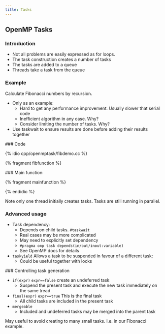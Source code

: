 ```yaml
---
title: Tasks
---
```


## OpenMP Tasks

### Introduction

* Not all problems are easily expressed as for loops.
* The task construction creates a number of tasks
* The tasks are added to a queue
* Threads take a task from the queue

### Example

Calculate Fibonacci numbers by recursion.

* Only as an example:
    - Hard to get any performance improvement. Usually slower that serial code
    - Inefficient algorithm in any case. Why?
    - Consider limiting the number of tasks. Why?
* Use taskwait to ensure results are done before adding their results together

### Code

{% idio cpp/openmptask/fibdemo.cc %}

{% fragment fibfunction %}

### Main function

{% fragment mainfunction %}

{% endidio %}

Note only one thread initially creates tasks. Tasks are still running in parallel.

### Advanced usage

* Task dependency:
    - Depends on child tasks. `#taskwait`
    - Real cases may be more complicated
    - May need to explicitly set dependency
    - `#pragma omp task depends(in/out/inout:variable)`
    - See OpenMP docs for details
* `taskyield` Allows a task to be suspended in favour of a different task:
    - Could be useful together with locks

### Controlling task generation

* `if(expr)` `expr==false` create an undeferred task
    - Suspend the present task and execute the new task immediately on the same tread
* `final(expr)`  `expr==true` This is the final task
    - All child tasks are included in the present task
* `mergeable`
    - Included and undeferred tasks may be merged into the parent task

May useful to avoid creating to many small tasks. I.e. in our Fibonacci example.
